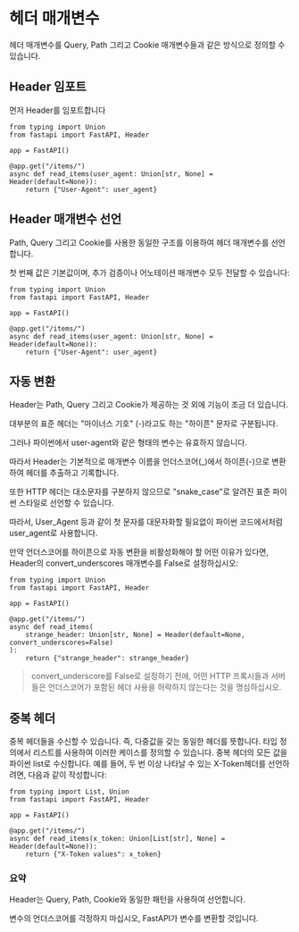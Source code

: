 # 헤더 매개변수

헤더 매개변수를 Query, Path 그리고 Cookie 매개변수들과 같은 방식으로 정의할 수 있습니다.

## Header 임포트

먼저 Header를 임포트합니다

```
from typing import Union
from fastapi import FastAPI, Header

app = FastAPI()

@app.get("/items/")
async def read_items(user_agent: Union[str, None] = Header(default=None)):
    return {"User-Agent": user_agent}
```

## Header 매개변수 선언

Path, Query 그리고 Cookie를 사용한 동일한 구조를 이용하여 헤더 매개변수를 선언합니다.

첫 번째 값은 기본값이며, 추가 검증이나 어노테이션 매개변수 모두 전달할 수 있습니다:

```
from typing import Union
from fastapi import FastAPI, Header

app = FastAPI()

@app.get("/items/")
async def read_items(user_agent: Union[str, None] = Header(default=None)):
    return {"User-Agent": user_agent}
```

## 자동 변환

Header는 Path, Query 그리고 Cookie가 제공하는 것 외에 기능이 조금 더 있습니다.

대부분의 표준 헤더는 "마이너스 기호" (-)라고도 하는 "하이픈" 문자로 구분됩니다.

그러나 파이썬에서 user-agent와 같은 형태의 변수는 유효하지 않습니다.

따라서 Header는 기본적으로 매개변수 이름을 언더스코어(_)에서 하이픈(-)으로 변환하여 헤더를 추출하고 기록합니다.

또한 HTTP 헤더는 대소문자를 구분하지 않으므로 "snake_case"로 알려진 표준 파이썬 스타일로 선언할 수 있습니다.

따라서, User_Agent 등과 같이 첫 문자를 대문자화할 필요없이 파이썬 코드에서처럼 user_agent로 사용합니다.

만약 언더스코어를 하이픈으로 자동 변환을 비활성화해야 할 어떤 이유가 있다면, Header의 convert_underscores 매개변수를 False로 설정하십시오:

```
from typing import Union
from fastapi import FastAPI, Header

app = FastAPI()

@app.get("/items/")
async def read_items(
    strange_header: Union[str, None] = Header(default=None, convert_underscores=False)
):
    return {"strange_header": strange_header}
```
> convert_underscore를 False로 설정하기 전에, 어떤 HTTP 프록시들과 서버들은 언더스코어가 포함된 헤더 사용을 허락하지 않는다는 것을 명심하십시오.

## 중복 헤더

중복 헤더들을 수신할 수 있습니다. 즉, 다중값을 갖는 동일한 헤더를 뜻합니다.
타입 정의에서 리스트를 사용하여 이러한 케이스를 정의할 수 있습니다.
중복 헤더의 모든 값을 파이썬 list로 수신합니다.
예를 들어, 두 번 이상 나타날 수 있는 X-Token헤더를 선언하려면, 다음과 같이 작성합니다:

```
from typing import List, Union
from fastapi import FastAPI, Header

app = FastAPI()

@app.get("/items/")
async def read_items(x_token: Union[List[str], None] = Header(default=None)):
    return {"X-Token values": x_token}
```

### 요약

Header는 Query, Path, Cookie와 동일한 패턴을 사용하여 선언합니다.

변수의 언더스코어를 걱정하지 마십시오, FastAPI가 변수를 변환할 것입니다.